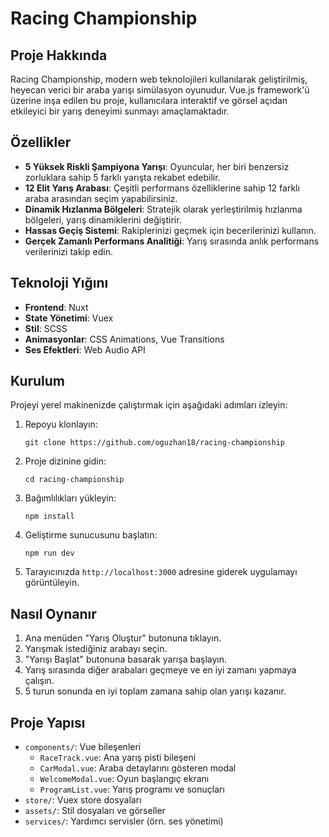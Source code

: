 
# Racing Championship

## Proje Hakkında

Racing Championship, modern web teknolojileri kullanılarak geliştirilmiş, heyecan verici bir araba yarışı simülasyon oyunudur. Vue.js framework'ü üzerine inşa edilen bu proje, kullanıcılara interaktif ve görsel açıdan etkileyici bir yarış deneyimi sunmayı amaçlamaktadır.

## Özellikler

- **5 Yüksek Riskli Şampiyona Yarışı**: Oyuncular, her biri benzersiz zorluklara sahip 5 farklı yarışta rekabet edebilir.
- **12 Elit Yarış Arabası**: Çeşitli performans özelliklerine sahip 12 farklı araba arasından seçim yapabilirsiniz.
- **Dinamik Hızlanma Bölgeleri**: Stratejik olarak yerleştirilmiş hızlanma bölgeleri, yarış dinamiklerini değiştirir.
- **Hassas Geçiş Sistemi**: Rakiplerinizi geçmek için becerilerinizi kullanın.
- **Gerçek Zamanlı Performans Analitiği**: Yarış sırasında anlık performans verilerinizi takip edin.

## Teknoloji Yığını

- **Frontend**: Nuxt
- **State Yönetimi**: Vuex
- **Stil**: SCSS
- **Animasyonlar**: CSS Animations, Vue Transitions
- **Ses Efektleri**: Web Audio API

## Kurulum

Projeyi yerel makinenizde çalıştırmak için aşağıdaki adımları izleyin:

1. Repoyu klonlayın:
   ```
   git clone https://github.com/oguzhan18/racing-championship
   ```

2. Proje dizinine gidin:
   ```
   cd racing-championship
   ```

3. Bağımlılıkları yükleyin:
   ```
   npm install
   ```

4. Geliştirme sunucusunu başlatın:
   ```
   npm run dev
   ```

5. Tarayıcınızda `http://localhost:3000` adresine giderek uygulamayı görüntüleyin.

## Nasıl Oynanır

1. Ana menüden "Yarış Oluştur" butonuna tıklayın.
2. Yarışmak istediğiniz arabayı seçin.
3. "Yarışı Başlat" butonuna basarak yarışa başlayın.
4. Yarış sırasında diğer arabaları geçmeye ve en iyi zamanı yapmaya çalışın.
5. 5 turun sonunda en iyi toplam zamana sahip olan yarışı kazanır.

## Proje Yapısı

- `components/`: Vue bileşenleri
    - `RaceTrack.vue`: Ana yarış pisti bileşeni
    - `CarModal.vue`: Araba detaylarını gösteren modal
    - `WelcomeModal.vue`: Oyun başlangıç ekranı
    - `ProgramList.vue`: Yarış programı ve sonuçları
- `store/`: Vuex store dosyaları
- `assets/`: Stil dosyaları ve görseller
- `services/`: Yardımcı servisler (örn. ses yönetimi)